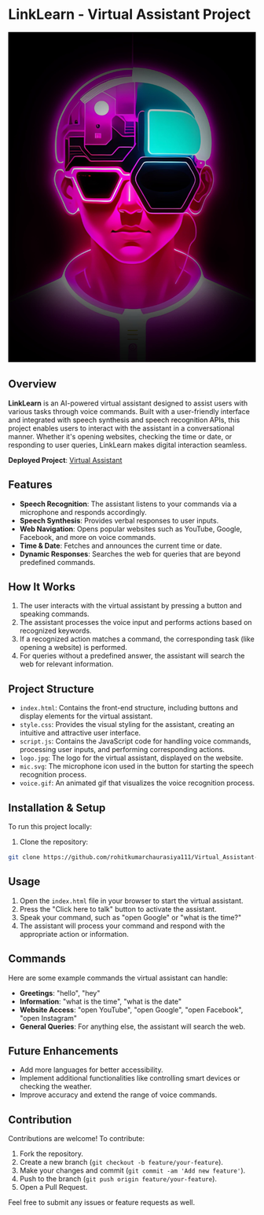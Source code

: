 # LinkLearn - Virtual Assistant Project

![LinkLearn Logo](logo.jpg)

## Overview

**LinkLearn** is an AI-powered virtual assistant designed to assist users with various tasks through voice commands. Built with a user-friendly interface and integrated with speech synthesis and speech recognition APIs, this project enables users to interact with the assistant in a conversational manner. Whether it's opening websites, checking the time or date, or responding to user queries, LinkLearn makes digital interaction seamless.

**Deployed Project**: [Virtual Assistant](https://virtualassistant.noteslink.in/)

## Features

- **Speech Recognition**: The assistant listens to your commands via a microphone and responds accordingly.
- **Speech Synthesis**: Provides verbal responses to user inputs.
- **Web Navigation**: Opens popular websites such as YouTube, Google, Facebook, and more on voice commands.
- **Time & Date**: Fetches and announces the current time or date.
- **Dynamic Responses**: Searches the web for queries that are beyond predefined commands.

## How It Works

1. The user interacts with the virtual assistant by pressing a button and speaking commands.
2. The assistant processes the voice input and performs actions based on recognized keywords.
3. If a recognized action matches a command, the corresponding task (like opening a website) is performed.
4. For queries without a predefined answer, the assistant will search the web for relevant information.

## Project Structure

- `index.html`: Contains the front-end structure, including buttons and display elements for the virtual assistant.
- `style.css`: Provides the visual styling for the assistant, creating an intuitive and attractive user interface.
- `script.js`: Contains the JavaScript code for handling voice commands, processing user inputs, and performing corresponding actions.
- `logo.jpg`: The logo for the virtual assistant, displayed on the website.
- `mic.svg`: The microphone icon used in the button for starting the speech recognition process.
- `voice.gif`: An animated gif that visualizes the voice recognition process.

## Installation & Setup

To run this project locally:

1. Clone the repository:

```bash
git clone https://github.com/rohitkumarchaurasiya111/Virtual_Assistant-Project.git
```
## Usage

1. Open the `index.html` file in your browser to start the virtual assistant.
2. Press the "Click here to talk" button to activate the assistant.
3. Speak your command, such as "open Google" or "what is the time?"
4. The assistant will process your command and respond with the appropriate action or information.

## Commands

Here are some example commands the virtual assistant can handle:

- **Greetings**: "hello", "hey"
- **Information**: "what is the time", "what is the date"
- **Website Access**: "open YouTube", "open Google", "open Facebook", "open Instagram"
- **General Queries**: For anything else, the assistant will search the web.

## Future Enhancements

- Add more languages for better accessibility.
- Implement additional functionalities like controlling smart devices or checking the weather.
- Improve accuracy and extend the range of voice commands.

## Contribution

Contributions are welcome! To contribute:

1. Fork the repository.
2. Create a new branch (`git checkout -b feature/your-feature`).
3. Make your changes and commit (`git commit -am 'Add new feature'`).
4. Push to the branch (`git push origin feature/your-feature`).
5. Open a Pull Request.

Feel free to submit any issues or feature requests as well.
